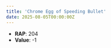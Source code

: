 ```yaml
---
title: 'Chrome Egg of Speeding Bullet'
date: 2025-08-05T00:00:00Z
---
```

- **RAP**: 204
- **Value**: -1
